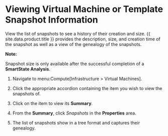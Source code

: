 # Viewing Virtual Machine or Template Snapshot Information

View the list of snapshots to see a history of their creation and size.
{{ site.data.product.title }} provides the description, size, and creation time of the
snapshot as well as a view of the genealogy of the snapshots.

**Note:**

Snapshot size is only available after the successful completion of a **SmartState Analysis**.

1. Navigate to menu:Compute\[Infrastructure \> Virtual Machines\].

2. Click the appropriate accordion containing the item you wish to view the snapshots of.

3. Click on the item to view its **Summary**.

4. From the **Summary**, click *Snapshots* in the **Properties** area.

5. The list of snapshots show in a tree format and captures their genealogy.
